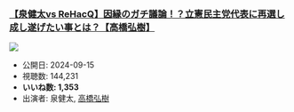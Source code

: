 ### [【泉健太vs ReHacQ】因縁のガチ議論！？立憲民主党代表に再選し成し遂げたい事とは？【高橋弘樹】](https://www.youtube.com/watch?v=Iuj1naDO-vQ)
[![](https://img.youtube.com/vi/Iuj1naDO-vQ/sddefault.jpg)](https://www.youtube.com/watch?v=Iuj1naDO-vQ)
-   公開日: 2024-09-15
-   視聴数: 144,231
-   **いいね数: 1,353**
-   出演者: 泉健太, [高橋弘樹](/rehacq_fan/people/高橋弘樹 "wikilink")
